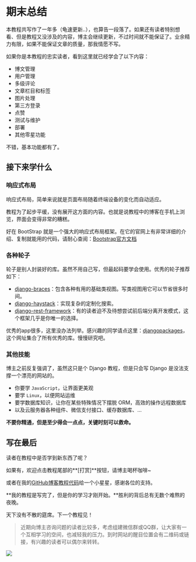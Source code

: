 # 期末总结
本教程共写作了一年多（龟速更新..），也算告一段落了。如果还有读者特别想看、但是教程又没涉及的内容，博主会继续更新，不过时间就不能保证了。业余精力有限，如果不能保证文章的质量，那我情愿不写。

如果你是本教程的忠实读者，看到这里就已经学会了以下内容：

- 博文管理
- 用户管理
- 多级评论
- 文章栏目和标签
- 图片处理
- 第三方登录
- 点赞
- 测试与维护
- 部署
- 其他零星功能

不错，基本功能都有了。

## 接下来学什么

### 响应式布局

响应式布局，简单来说就是页面布局随着终端设备的变化而自动适应。

教程为了起步平缓，没有展开这方面的内容。也就是说教程中的博客在手机上浏览，界面会变得非常的糟糕。

好在 BootStrap 就是一个强大的响应式布局框架。在它的官网上有非常详细的介绍、复制就能用的代码，请耐心查阅：[Bootstrap官方文档](https://getbootstrap.com/docs/4.1/getting-started/introduction/)

### 各种轮子

轮子是别人封装好的库。虽然不用自己写，但最起码要学会使用。优秀的轮子推荐如下：

- [django-braces](https://github.com/brack3t/django-braces)：包含各种有用的基础类视图。写类视图用它可以节省很多时间。
- [django-haystack](https://django-haystack.readthedocs.io/en/master/)：实现复杂的定制化搜索。
- [django-rest-framework](https://www.django-rest-framework.org/)：有的读者迫不及待想尝试前后端分离开发模式，这个框架几乎是你唯一的选择。

优秀的app很多，这里没办法列举。感兴趣的同学请点这里：[djangopackages](https://djangopackages.org/)，这个网址集合了所有优秀的库。慢慢研究吧。

### 其他技能

博主之前反复强调了，虽然这只是个 Django 教程，但是只会写 Django 是没法支撑一个漂亮的网站的。

- 你要学 `JavaScript`，让界面更美观
- 要学 `Linux`，以便网站运维
- 要学数据库知识，让你在某些特殊情况下摆脱 ORM，高效的操作远程数据库
- 以及云服务器各种组件、微信支付接口、缓存数据库、...

**不要你精通，但是至少得会一点点，关键时刻可以救命。**

## 写在最后

读者在教程中是否学到新东西了呢？

如果有，欢迎点击教程尾部的**[打赏]**按钮，请博主喝杯咖啡~

或者在我的[GitHub博客教程代码](https://github.com/stacklens/django_blog_tutorial)给一个小星星，感谢各位的支持。

**我的教程是写完了，但是你的学习才刚开始。**胜利的背后总有无数个难熬的夜晚。

天下没有不散的筵席。下一个教程见！

> 近期向博主咨询问题的读者比较多，考虑组建微信群或QQ群，让大家有一个互相学习的空间，也减轻我的压力。到时网站的醒目位置会有二维码或链接，有兴趣的读者可以偶尔来转转。

![](https://blog.dusaiphoto.com/dusainet-7000K/t41-1.jpg)